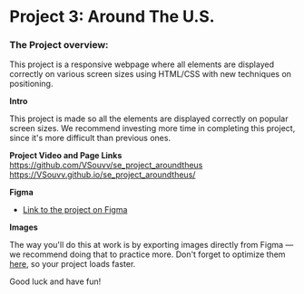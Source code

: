 # Project 3: Around The U.S.

### The Project overview:

This project is a responsive webpage where all elements are displayed correctly on various screen sizes using HTML/CSS with new techniques on positioning.

**Intro**

This project is made so all the elements are displayed correctly on popular screen sizes. We recommend investing more time in completing this project, since it's more difficult than previous ones.

**Project Video and Page Links**
https://github.com/VSouvv/se_project_aroundtheus
https://VSouvv.github.io/se_project_aroundtheus/

**Figma**

- [Link to the project on Figma](https://www.figma.com/file/ii4xxsJ0ghevUOcssTlHZv/Sprint-3%3A-Around-the-US?node-id=0%3A1)

**Images**

The way you'll do this at work is by exporting images directly from Figma — we recommend doing that to practice more. Don't forget to optimize them [here](https://tinypng.com/), so your project loads faster.

Good luck and have fun!
